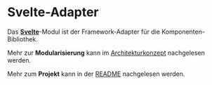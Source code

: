 # Svelte-Adapter

Das [**Svelte**](https://svelte.dev)-Modul ist der Framework-Adapter für die Komponenten-Bibliothek.

Mehr zur **Modularisierung** kann im [Architekturkonzept](https://github.com/leanupjs/kolibri/blob/main/docs/ARCHITECTURE.md) nachgelesen werden.

Mehr zum **Projekt** kann in der [README](https://github.com/leanupjs/kolibri/#readme) nachgelesen werden.
